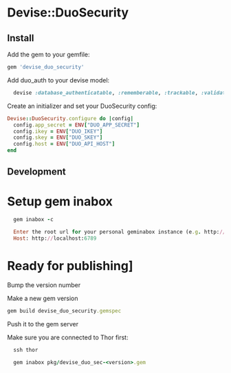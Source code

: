 # Devise::DuoSecurity

## Install

Add the gem to your gemfile:

```ruby
gem 'devise_duo_security'
```

Add duo_auth to your devise model:

```ruby
  devise :database_authenticatable, :rememberable, :trackable, :validatable, :lockable, :timeoutable, :duo_security
```

Create an initializer and set your DuoSecurity config:
```ruby
Devise::DuoSecurity.configure do |config|
  config.app_secret = ENV["DUO_APP_SECRET"]
  config.ikey = ENV["DUO_IKEY"]
  config.skey = ENV["DUO_SKEY"]
  config.host = ENV["DUO_API_HOST"]
end
```

## Development

# Setup gem inabox

```ruby
  gem inabox -c

  Enter the root url for your personal geminabox instance (e.g. http://gems/).
  Host: http://localhost:6789
```

# Ready for publishing]

Bump the version number

Make a new gem version

```ruby
gem build devise_duo_security.gemspec
```

Push it to the gem server

Make sure you are connected to Thor first:

```ruby
  ssh thor

  gem inabox pkg/devise_duo_sec-<version>.gem
```